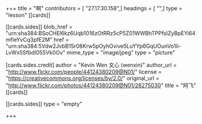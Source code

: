 +++
title = "啊"
contributors = [ "27.17.30.158",]
headings = [ "",]
type = "lesson"
[[cards]]

[[cards.sides]]
blob_href = "urn:sha384:BSoCHEl6kz6Uqb1016zOtRRz5cP5Z01WWBhTPPfsIZyBpEYi64mfIeYvCq3pfE2M"
href = "urn:sha384:5Vdw2JvbB15r08Krw5pOyhOvive5LuYYp6GqUOunVo1li-LvWx5SfbdI05SVk0Ov"
mime_type = "image/jpeg"
type = "picture"

[cards.sides.credit]
author = "Kevin Wen 文心 (wenxin)"
author_url = "http://www.flickr.com/people/44124380209@N01/"
license = "https://creativecommons.org/licenses/by/2.0/"
original_url = "http://www.flickr.com/photos/44124380209@N01/28275030"
title = "阿飞"
[[cards]]

[[cards.sides]]
type = "empty"

+++

